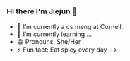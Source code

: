 ### Hi there I'm Jiejun 👋


- 🔭 I’m currently a cs meng at Cornell.
- 🌱 I’m currently learning ...
- 😄 Pronouns: She/Her
- ⚡ Fun fact: Eat spicy every day
-->
